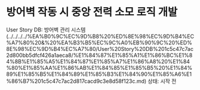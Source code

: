 # 방어벽 작동 시 중앙 전력 소모 로직 개발

User Story DB: 방어벽 관리 시스템 (../../../../%EA%B0%9C%EC%9D%B8%20%ED%8E%98%EC%9D%B4%EC%A7%80%20&%20%EA%B3%B5%EC%9C%A0%EB%90%9C%20%ED%8E%98%EC%9D%B4%EC%A7%80/User%20Story%20DB%201c5c47c7ac2d800bb5dfcf426a1aeca8/%E1%84%87%E1%85%A1%E1%86%BC%E1%84%8B%E1%85%A5%E1%84%87%E1%85%A7%E1%86%A8%20%E1%84%80%E1%85%AA%E1%86%AB%E1%84%85%E1%85%B5%20%E1%84%89%E1%85%B5%E1%84%89%E1%85%B3%E1%84%90%E1%85%A6%E1%86%B7%201c5c47c7ac2d817cacd9c3e8d58f123c.md)
상태: 시작 전